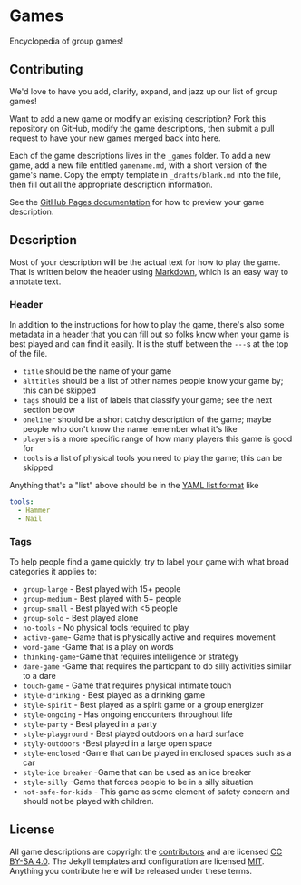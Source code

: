 Games
=====
Encyclopedia of group games!

## Contributing
We'd love to have you add, clarify, expand, and jazz up our list of group games!

Want to add a new game or modify an existing description? Fork this repository on GitHub, modify the game descriptions, then submit a pull request to have your new games merged back into here.

Each of the game descriptions lives in the `_games` folder. To add a new game, add a new file entitled `gamename.md`, with a short version of the game's name. Copy the empty template in `_drafts/blank.md` into the file, then fill out all the appropriate description information.

See the [GitHub Pages documentation](https://help.github.com/articles/using-jekyll-with-pages/) for how to preview your game description.

## Description
Most of your description will be the actual text for how to play the game. That is written below the header using [Markdown](https://guides.github.com/features/mastering-markdown/), which is an easy way to annotate text.

### Header
In addition to the instructions for how to play the game, there's also some metadata in a header that you can fill out so folks know when your game is best played and can find it easily. It is the stuff between the `---`s at the top of the file.

* `title` should be the name of your game
* `alttitles` should be a list of other names people know your game by; this can be skipped
* `tags` should be a list of labels that classify your game; see the next section below
* `oneliner` should be a short catchy description of the game; maybe people who don't know the name remember what it's like
* `players` is a more specific range of how many players this game is good for
* `tools` is a list of physical tools you need to play the game; this can be skipped

Anything that's a "list" above should be in the [YAML list format](https://en.wikipedia.org/wiki/YAML#Lists) like
```yaml
tools:
  - Hammer
  - Nail
```

### Tags
To help people find a game quickly, try to label your game with what broad categories it applies to:

* `group-large` - Best played with 15+ people
* `group-medium` - Best played with 5+ people
* `group-small` - Best played with <5 people
* `group-solo` - Best played alone
* `no-tools` - No physical tools required to play
* `active-game`- Game that is physically active and requires movement
* `word-game` -Game that is a play on words
* `thinking-game`-Game that requires intelligence or strategy
* `dare-game` -Game that requires the particpant to do silly activities similar to a dare
* `touch-game` - Game that requires physical intimate touch
* `style-drinking` - Best played as a drinking game
* `style-spirit` - Best played as a spirit game or a group energizer
* `style-ongoing` - Has ongoing encounters throughout life
* `style-party` - Best played in a party
* `style-playground` - Best played outdoors on a hard surface
* `styly-outdoors`  -Best played in a large open space
* `style-enclosed` -Game that can be played in enclosed spaces such as a car
* `style-ice breaker` -Game that can be used as an ice breaker
* `style-silly` -Game that forces people to be in a silly situation
* `not-safe-for-kids` - This game as some element of safety concern and should not be played with children.


## License
All game descriptions are copyright the [contributors](https://github.com/selassid/games/graphs/contributors) and are licensed [CC BY-SA 4.0](http://creativecommons.org/licenses/by-sa/4.0/). The Jekyll templates and configuration are licensed [MIT](http://mit-license.org). Anything you contribute here will be released under these terms.

